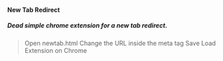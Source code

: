 #### New Tab Redirect
##### Dead simple chrome extension for a new tab redirect. 
> Open newtab.html
> Change the URL inside the meta tag
> Save
> Load Extension on Chrome